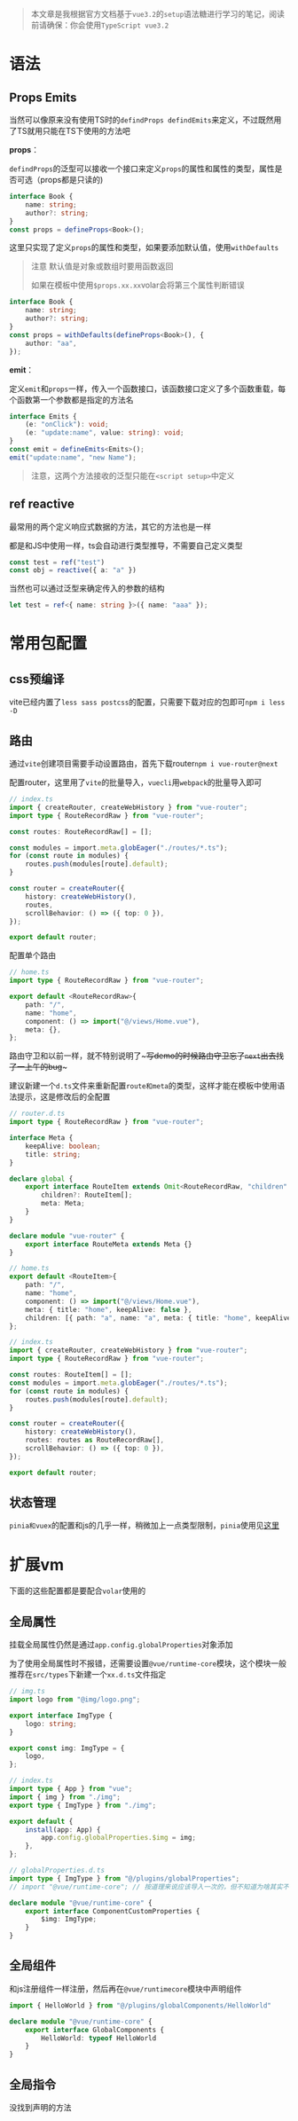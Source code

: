 > 本文章是我根据官方文档基于`vue3.2`的`setup`语法糖进行学习的笔记，阅读前请确保：你会使用`TypeScript vue3.2`

# 语法

## Props Emits

当然可以像原来没有使用TS时的`defindProps defindEmits`来定义，不过既然用了TS就用只能在TS下使用的方法吧

**props**：

`defindProps`的泛型可以接收一个接口来定义`props`的属性和属性的类型，属性是否可选（props都是只读的)

```typescript
interface Book {
    name: string;
    author?: string;
}
const props = defineProps<Book>();
```

这里只实现了定义`props`的属性和类型，如果要添加默认值，使用`withDefaults`

> 注意 默认值是对象或数组时要用函数返回
>
> 如果在模板中使用`$props.xx.xx`volar会将第三个属性判断错误

```typescript
interface Book {
    name: string;
    author?: string;
}
const props = withDefaults(defineProps<Book>(), {
    author: "aa",
});
```

**emit**：

定义`emit`和`props`一样，传入一个函数接口，该函数接口定义了多个函数重载，每个函数第一个参数都是指定的方法名

```typescript
interface Emits {
    (e: "onClick"): void;
    (e: "update:name", value: string): void;
}
const emit = defineEmits<Emits>();
emit("update:name", "new Name");
```

> 注意，这两个方法接收的泛型只能在`<script setup>`中定义

## ref reactive

最常用的两个定义响应式数据的方法，其它的方法也是一样

都是和JS中使用一样，ts会自动进行类型推导，不需要自己定义类型

```typescript
const test = ref("test")
const obj = reactive({ a: "a" })
```

当然也可以通过泛型来确定传入的参数的结构

```typescript
let test = ref<{ name: string }>({ name: "aaa" });
```

# 常用包配置

## css预编译

vite已经内置了`less sass postcss`的配置，只需要下载对应的包即可`npm i less -D`

## 路由

通过`vite`创建项目需要手动设置路由，首先下载router`npm i vue-router@next`

配置router，这里用了`vite`的批量导入，`vuecli`用`webpack`的批量导入即可

```typescript
// index.ts
import { createRouter, createWebHistory } from "vue-router";
import type { RouteRecordRaw } from "vue-router";

const routes: RouteRecordRaw[] = [];

const modules = import.meta.globEager("./routes/*.ts");
for (const route in modules) {
    routes.push(modules[route].default);
}

const router = createRouter({
    history: createWebHistory(),
    routes,
    scrollBehavior: () => ({ top: 0 }),
});

export default router;
```

配置单个路由

```typescript
// home.ts
import type { RouteRecordRaw } from "vue-router";

export default <RouteRecordRaw>{
    path: "/",
    name: "home",
    component: () => import("@/views/Home.vue"),
    meta: {},
};
```

路由守卫和以前一样，就不特别说明了~~~写demo的时候路由守卫忘了`next`出去找了一上午的bug~~~



建议新建一个`d.ts`文件来重新配置`route和meta`的类型，这样才能在模板中使用语法提示，这是修改后的全配置

```typescript
// router.d.ts
import type { RouteRecordRaw } from "vue-router";

interface Meta {
    keepAlive: boolean;
    title: string;
}

declare global {
    export interface RouteItem extends Omit<RouteRecordRaw, "children" | "meta"> {
        children?: RouteItem[];
        meta: Meta;
    }
}

declare module "vue-router" {
    export interface RouteMeta extends Meta {}
}

// home.ts
export default <RouteItem>{
    path: "/",
    name: "home",
    component: () => import("@/views/Home.vue"),
    meta: { title: "home", keepAlive: false },
    children: [{ path: "a", name: "a", meta: { title: "home", keepAlive: false } }],
};

// index.ts
import { createRouter, createWebHistory } from "vue-router";
import type { RouteRecordRaw } from "vue-router";

const routes: RouteItem[] = [];
const modules = import.meta.globEager("./routes/*.ts");
for (const route in modules) {
    routes.push(modules[route].default);
}

const router = createRouter({
    history: createWebHistory(),
    routes: routes as RouteRecordRaw[],
    scrollBehavior: () => ({ top: 0 }),
});

export default router;
```

## 状态管理

`pinia和vuex`的配置和js的几乎一样，稍微加上一点类型限制，`pinia`使用见[这里](https://www.shaddollxz.space/blog/61947201aa198bb641a5f5fb)

# 扩展vm

下面的这些配置都是要配合`volar`使用的

## 全局属性

挂载全局属性仍然是通过`app.config.globalProperties`对象添加

为了使用全局属性时不报错，还需要设置`@vue/runtime-core`模块，这个模块一般推荐在`src/types`下新建一个`xx.d.ts`文件指定

```typescript
// img.ts
import logo from "@img/logo.png";

export interface ImgType {
    logo: string;
}

export const img: ImgType = {
    logo,
};
```

```typescript
// index.ts
import type { App } from "vue";
import { img } from "./img";
export type { ImgType } from "./img";

export default {
    install(app: App) {
        app.config.globalProperties.$img = img;
    },
};
```

```typescript
// globalProperties.d.ts
import type { ImgType } from "@/plugins/globalProperties";
// import "@vue/runtime-core"; // 按道理来说应该导入一次的，但不知道为啥其实不导也可以

declare module "@vue/runtime-core" {
    export interface ComponentCustomProperties {
        $img: ImgType;
    }
}
```

## 全局组件

和js注册组件一样注册，然后再在`@vue/runtimecore`模块中声明组件

```typescript
import { HelloWorld } from "@/plugins/globalComponents/HelloWorld"

declare module "@vue/runtime-core" {
    export interface GlobalComponents {
        HelloWorld: typeof HelloWorld
    }
}
```

## 全局指令

没找到声明的方法
